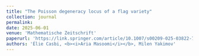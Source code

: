 ```yaml
---
title: "The Poisson degeneracy locus of a flag variety"
collection: journal
permalink: 
date: 2025-06-01
venue: 'Mathematische Zeitschrift'
paperurl: 'https://link.springer.com/article/10.1007/s00209-025-03822-7'
authors: 'Élie Casbi, <b><i>Aria Masoomi</i></b>, Milen Yakimov'
---
```


